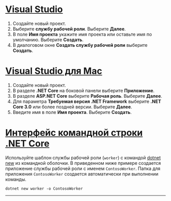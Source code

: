 # <a name="visual-studiotabvisual-studio"></a>[Visual Studio](#tab/visual-studio)

1. Создайте новый проект.
1. Выберите **службу рабочей роли**. Выберите **Далее**.
1. В поле **Имя проекта** укажите имя проекта или оставьте имя по умолчанию. Выберите **Создать**.
1. В диалоговом окне **Создать службу рабочей роли** выберите **Создать**.

# <a name="visual-studio-for-mactabvisual-studio-mac"></a>[Visual Studio для Mac](#tab/visual-studio-mac)

1. Создайте новый проект.
1. В разделе **.NET Core** на боковой панели выберите **Приложение**.
1. В разделе **ASP.NET Core** выберите **Рабочая роль**. Выберите **Далее**.
1. Для параметра **Требуемая версия .NET Framework** выберите **.NET Core 3.0** или более поздней версии. Выберите **Далее**.
1. Введите имя в поле **Имя проекта**. Выберите **Создать**.

# <a name="net-core-clitabnetcore-cli"></a>[Интерфейс командной строки .NET Core](#tab/netcore-cli)

Используйте шаблон службы рабочей роли (`worker`) с командой [dotnet new](/dotnet/core/tools/dotnet-new) из командной оболочки. В приведенном ниже примере создается приложение службы рабочей роли с именем `ContosoWorker`. Папка для приложения `ContosoWorker` создается автоматически при выполнении команды.

```dotnetcli
dotnet new worker -o ContosoWorker
```

---
